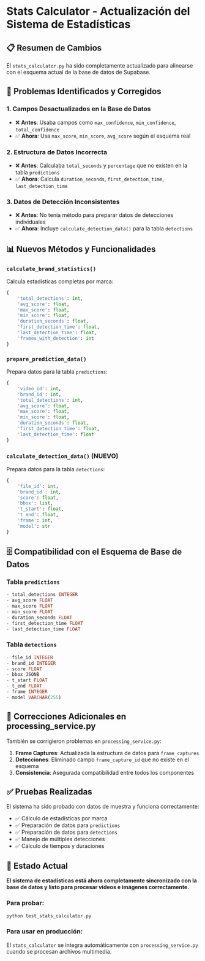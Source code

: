 # Stats Calculator - Actualización del Sistema de Estadísticas

## 📋 Resumen de Cambios

El `stats_calculator.py` ha sido completamente actualizado para alinearse con el esquema actual de la base de datos de Supabase.

## 🔧 Problemas Identificados y Corregidos

### 1. **Campos Desactualizados en la Base de Datos**
- ❌ **Antes**: Usaba campos como `max_confidence`, `min_confidence`, `total_confidence`
- ✅ **Ahora**: Usa `max_score`, `min_score`, `avg_score` según el esquema real

### 2. **Estructura de Datos Incorrecta**
- ❌ **Antes**: Calculaba `total_seconds` y `percentage` que no existen en la tabla `predictions`
- ✅ **Ahora**: Calcula `duration_seconds`, `first_detection_time`, `last_detection_time`

### 3. **Datos de Detección Inconsistentes**
- ❌ **Antes**: No tenía método para preparar datos de detecciones individuales
- ✅ **Ahora**: Incluye `calculate_detection_data()` para la tabla `detections`

## 📊 Nuevos Métodos y Funcionalidades

### `calculate_brand_statistics()`
Calcula estadísticas completas por marca:
```python
{
    'total_detections': int,
    'avg_score': float,
    'max_score': float, 
    'min_score': float,
    'duration_seconds': float,
    'first_detection_time': float,
    'last_detection_time': float,
    'frames_with_detection': int
}
```

### `prepare_prediction_data()`
Prepara datos para la tabla `predictions`:
```python
{
    'video_id': int,
    'brand_id': int,
    'total_detections': int,
    'avg_score': float,
    'max_score': float,
    'min_score': float,
    'duration_seconds': float,
    'first_detection_time': float,
    'last_detection_time': float
}
```

### `calculate_detection_data()` (NUEVO)
Prepara datos para la tabla `detections`:
```python
{
    'file_id': int,
    'brand_id': int,
    'score': float,
    'bbox': list,
    't_start': float,
    't_end': float,
    'frame': int,
    'model': str
}
```

## 🗄️ Compatibilidad con el Esquema de Base de Datos

### Tabla `predictions`
```sql
- total_detections INTEGER
- avg_score FLOAT
- max_score FLOAT
- min_score FLOAT
- duration_seconds FLOAT
- first_detection_time FLOAT
- last_detection_time FLOAT
```

### Tabla `detections`
```sql
- file_id INTEGER
- brand_id INTEGER
- score FLOAT
- bbox JSONB
- t_start FLOAT
- t_end FLOAT
- frame INTEGER
- model VARCHAR(255)
```

## 🚨 Correcciones Adicionales en processing_service.py

También se corrigieron problemas en `processing_service.py`:

1. **Frame Captures**: Actualizada la estructura de datos para `frame_captures`
2. **Detecciones**: Eliminado campo `frame_capture_id` que no existe en el esquema
3. **Consistencia**: Asegurada compatibilidad entre todos los componentes

## ✅ Pruebas Realizadas

El sistema ha sido probado con datos de muestra y funciona correctamente:

- ✅ Cálculo de estadísticas por marca
- ✅ Preparación de datos para `predictions`
- ✅ Preparación de datos para `detections`  
- ✅ Manejo de múltiples detecciones
- ✅ Cálculo de tiempos y duraciones

## 🎯 Estado Actual

**El sistema de estadísticas está ahora completamente sincronizado con la base de datos y listo para procesar videos e imágenes correctamente.**

### Para probar:
```bash
python test_stats_calculator.py
```

### Para usar en producción:
El `stats_calculator` se integra automáticamente con `processing_service.py` cuando se procesan archivos multimedia.
